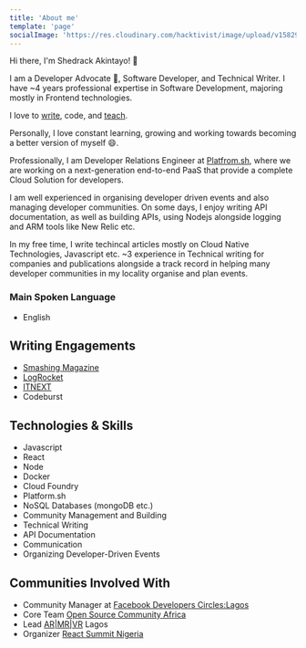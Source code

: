 ```yaml
---
title: 'About me'
template: 'page'
socialImage: 'https://res.cloudinary.com/hacktivist/image/upload/v1582900689/IMG_9816_pnaxcf.jpg'
---
```


Hi there, I'm Shedrack Akintayo! 👋

I am a Developer Advocate 🥑, Software Developer, and Technical Writer. I have ~4 years professional expertise in Software Development, majoring mostly in Frontend technologies.

I love to [write](/), code, and [teach](/pages/talks).

Personally, I love constant learning, growing and working towards becoming a better version of myself 😄.

Professionally, I am Developer Relations Engineer at [Platfrom.sh](https://platform.sh), where we are working on a next-generation end-to-end PaaS that provide a complete Cloud Solution for developers.

I am well experienced in organising developer driven events and also managing developer communities. On some days, I enjoy writing API documentation, as well as building APIs, using Nodejs alongside logging and ARM tools like New Relic etc.

In my free time, I write techincal articles mostly on Cloud Native Technologies, Javascript etc. ~3 experience in Technical writing for companies and publications alongside a track record in helping many developer communities in my locality organise and plan events.

### Main Spoken Language

- English

## Writing Engagements

- [Smashing Magazine](https://www.smashingmagazine.com/author/shedrack-akintayo/)
- [LogRocket](https://blog.logrocket.com/author/shedrackakintayo/)
- [ITNEXT](https://medium.com/@Sheddy_Nathan)
- Codeburst

## Technologies & Skills

- Javascript
- React
- Node
- Docker
- Cloud Foundry
- Platform.sh
- NoSQL Databases (mongoDB etc.)
- Community Management and Building
- Technical Writing
- API Documentation
- Communication
- Organizing Developer-Driven Events

## Communities Involved With

- Community Manager at [Facebook Developers Circles:Lagos](https://web.facebook.com/groups/devcReactNigeria/)
- Core Team [Open Source Community Africa](https://oscafrica.org)
- Lead [AR|MR|VR](http://mrarvr.in/) Lagos
- Organizer [React Summit Nigeria](https://reactsummit2017.splashthat.com/)

